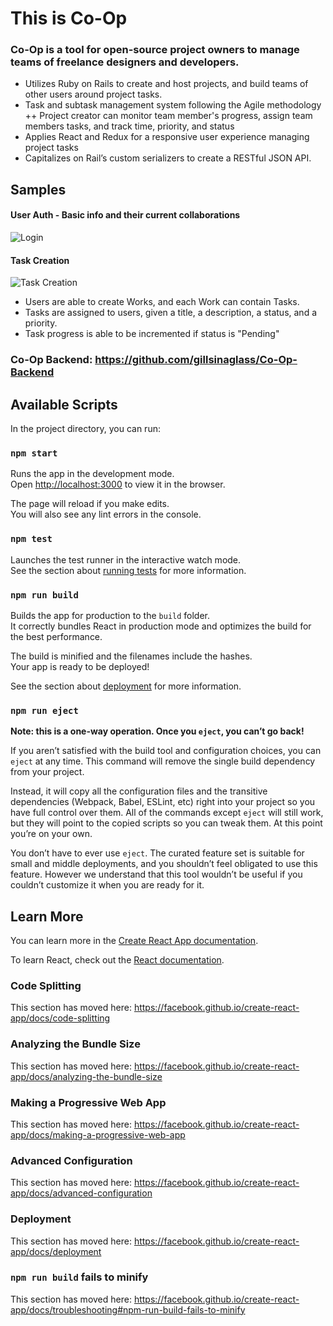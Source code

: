 # This is Co-Op

### Co-Op is a tool for open-source project owners to manage teams of freelance designers and developers. 
+ Utilizes Ruby on Rails to create and host projects, and build teams of other users around project tasks.  
+ Task and subtask management system following the Agile methodology
++ Project creator can  monitor team member's progress, assign team members tasks, and track time, priority, and status
+ Applies React and Redux for a responsive user experience managing project tasks
+ Capitalizes on Rail’s custom serializers to create a RESTful JSON API. 

## Samples
#### User Auth - Basic info and their current collaborations
![Login](https://user-images.githubusercontent.com/37309520/57334395-991ebf80-70ed-11e9-90c3-9246575a03a4.gif)

#### Task Creation
![Task Creation](https://user-images.githubusercontent.com/37309520/57334757-a4261f80-70ee-11e9-9223-b66b35d04d04.gif)
+ Users are able to create Works, and each Work can contain Tasks. 
+ Tasks are assigned to users, given a title, a description, a status, and a priority. 
+ Task progress is able to be incremented if status is "Pending"
 
### Co-Op Backend: https://github.com/gillsinaglass/Co-Op-Backend

## Available Scripts

In the project directory, you can run:

### `npm start`

Runs the app in the development mode.<br>
Open [http://localhost:3000](http://localhost:3000) to view it in the browser.

The page will reload if you make edits.<br>
You will also see any lint errors in the console.

### `npm test`

Launches the test runner in the interactive watch mode.<br>
See the section about [running tests](https://facebook.github.io/create-react-app/docs/running-tests) for more information.

### `npm run build`

Builds the app for production to the `build` folder.<br>
It correctly bundles React in production mode and optimizes the build for the best performance.

The build is minified and the filenames include the hashes.<br>
Your app is ready to be deployed!

See the section about [deployment](https://facebook.github.io/create-react-app/docs/deployment) for more information.

### `npm run eject`

**Note: this is a one-way operation. Once you `eject`, you can’t go back!**

If you aren’t satisfied with the build tool and configuration choices, you can `eject` at any time. This command will remove the single build dependency from your project.

Instead, it will copy all the configuration files and the transitive dependencies (Webpack, Babel, ESLint, etc) right into your project so you have full control over them. All of the commands except `eject` will still work, but they will point to the copied scripts so you can tweak them. At this point you’re on your own.

You don’t have to ever use `eject`. The curated feature set is suitable for small and middle deployments, and you shouldn’t feel obligated to use this feature. However we understand that this tool wouldn’t be useful if you couldn’t customize it when you are ready for it.

## Learn More

You can learn more in the [Create React App documentation](https://facebook.github.io/create-react-app/docs/getting-started).

To learn React, check out the [React documentation](https://reactjs.org/).

### Code Splitting

This section has moved here: https://facebook.github.io/create-react-app/docs/code-splitting

### Analyzing the Bundle Size

This section has moved here: https://facebook.github.io/create-react-app/docs/analyzing-the-bundle-size

### Making a Progressive Web App

This section has moved here: https://facebook.github.io/create-react-app/docs/making-a-progressive-web-app

### Advanced Configuration

This section has moved here: https://facebook.github.io/create-react-app/docs/advanced-configuration

### Deployment

This section has moved here: https://facebook.github.io/create-react-app/docs/deployment

### `npm run build` fails to minify

This section has moved here: https://facebook.github.io/create-react-app/docs/troubleshooting#npm-run-build-fails-to-minify
